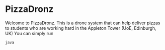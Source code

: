 # PizzaDronz
Welcome to PizzaDronz.
This is a drone system that can help deliver pizzas to students who are working hard in the Appleton Tower (UoE, Edinburgh, UK)
You can simply run
```
java 
